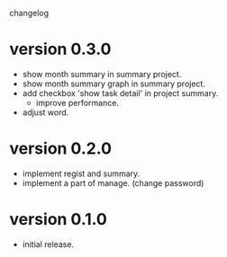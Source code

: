 changelog

# version 0.3.0
  - show month summary in summary project.
  - show month summary graph in summary project.
  - add checkbox 'show task detail' in project summary.
    - improve performance.
  - adjust word.

# version 0.2.0
  - implement regist and summary.
  - implement a part of manage. (change password)

# version 0.1.0
  - initial release.
